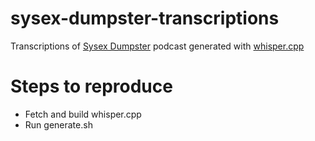 # sysex-dumpster-transcriptions
Transcriptions of [Sysex Dumpster](https://www.sysexdumpster.com/) podcast generated with [whisper.cpp](https://github.com/ggerganov/whisper.cpp)

# Steps to reproduce
* Fetch and build whisper.cpp
* Run generate.sh
